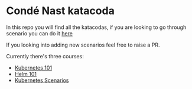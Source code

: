 # Condé Nast katacoda

In this repo you will find all the katacodas, if you are looking to go through scenario you can do it [here](https://www.katacoda.com/condenast)


If you looking into adding new scenarios feel free to raise a PR.


Currently there's three courses:
- [Kubernetes 101](kubernetes-101/)
- [Helm 101](helm-101/)
- [Kubernetes Scenarios](kubernetes-scenarios/)
